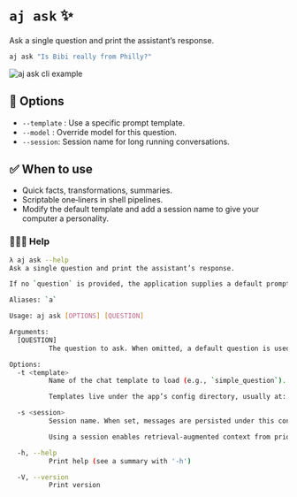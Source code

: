 # `aj ask` ✨

Ask a single question and print the assistant’s response.

```bash
aj ask "Is Bibi really from Philly?"
```

![aj ask cli example](./aj_ask.gif)

## 🔧 Options
- `--template` <name>: Use a specific prompt template.
- `--model` <id>: Override model for this question.
- `--session`: Session name for long running conversations.

## ✅ When to use
- Quick facts, transformations, summaries.
- Scriptable one‑liners in shell pipelines.
- Modify the default template and add a session name to give your computer a personality.

### 🙋🏻‍♀️ Help

```bash
λ aj ask --help
Ask a single question and print the assistant’s response.

If no `question` is provided, the application supplies a default prompt.

Aliases: `a`

Usage: aj ask [OPTIONS] [QUESTION]

Arguments:
  [QUESTION]
          The question to ask. When omitted, a default question is used

Options:
  -t <template>
          Name of the chat template to load (e.g., `simple_question`).

          Templates live under the app’s config directory, usually at: - macOS: `~/Library/Application Support/com.awful-sec.aj/templates/` - Linux: `~/.config/aj/templates/` - Windows: `%APPDATA%\\com.awful-sec\\aj\\templates\\`

  -s <session>
          Session name. When set, messages are persisted under this conversation.

          Using a session enables retrieval-augmented context from prior turns.

  -h, --help
          Print help (see a summary with '-h')

  -V, --version
          Print version
```